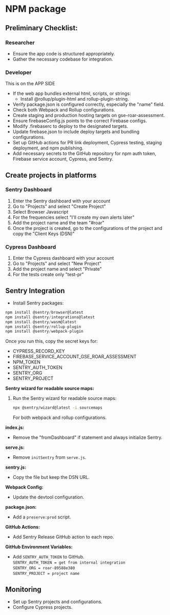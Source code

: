 # NPM package

## Preliminary Checklist:

### Researcher
- Ensure the app code is structured appropriately.
- Gather the necessary codebase for integration.

### Developer
This is on the APP SIDE

- If the web app bundles external html, scripts, or strings:
  - Install @rollup/plugin-html and rollup-plugin-string.
- Verify package.json is configured correctly, especially the "name" field.
- Check both Webpack and Rollup configurations.
- Create staging and production hosting targets on gse-roar-assessment.
- Ensure firebaseConfig.js points to the correct Firebase configs.
- Modify .firebaserc to deploy to the designated targets.
- Update firebase.json to include deploy targets and bundling configurations.
- Set up GitHub actions for PR link deployment, Cypress testing, staging deployment, and npm publishing.
- Add necessary secrets to the GitHub repository for npm auth token, Firebase service account, Cypress, and Sentry.


## Create projects in platforms

### Sentry Dashboard
1. Enter the Sentry dashboard with your account
2. Go to "Projects" and select "Create Project"
3. Select Browser Javascript
4. For the frequencies select "I'll create my own alerts later"
5. Add the project name and the team "#roar"
6. Once the project is created, go to the configurations of the project and copy the "Client Keys (DSN)"


### Cypress Dashboard
1. Enter the Cypress dashboard with your account
2. Go to "Projects" and select "New Project"
3. Add the project name and select "Private"
4. For the tests create only "test-pr"


## Sentry Integration
- Install Sentry packages:

``` javascript
npm install @sentry/browser@latest
npm install @sentry/integrations@latest
npm install @sentry/wasm@latest
npm install @sentry/rollup-plugin
npm install @sentry/webpack-plugin

```

Once you run this, copy the secret keys for:

- CYPRESS_RECORD_KEY
- FIREBASE_SERVICE_ACCOUNT_GSE_ROAR_ASSESSMENT
- NPM_TOKEN
- SENTRY_AUTH_TOKEN
- SENTRY_ORG
- SENTRY_PROJECT


**Sentry wizard for readable source maps:**

1. Run the Sentry wizard for readable source maps:

    ```bash
    npx @sentry/wizard@latest -i sourcemaps
    ```

   For both webpack and rollup configurations.

**index.js:**

- Remove the "fromDashboard" if statement and always initialize Sentry.

**serve.js:**

- Remove `initSentry` from `serve.js`.

**sentry.js:**

- Copy the file but keep the DSN URL.

**Webpack Config:**

- Update the devtool configuration.

**package.json:**

- Add a `preserve:prod` script.

**GitHub Actions:**

- Add Sentry Release GitHub action to each repo.

**GitHub Environment Variables:**

- Add `SENTRY_AUTH_TOKEN` to GitHub.  
  `SENTRY_AUTH_TOKEN = get from internal integration`  
  `SENTRY_ORG = roar-89588e380`  
  `SENTRY_PROJECT = project name`



## Monitoring
- Set up Sentry projects and configurations.
- Configure Cypress projects.